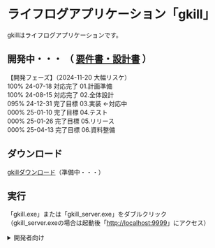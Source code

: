 # ライフログアプリケーション「gkill」
gkillはライフログアプリケーションです。  

## 開発中・・・ （ [要件書・設計書](https://github.com/mt3hr/gkill/tree/main/documents) ）
【開発フェーズ】（2024-11-20 大幅リスケ）  
100% 24-07-18 対応完了 01.計画準備    
100% 24-08-15 対応完了 02.全体設計    
095% 24-12-31 完了目標 03.実装  ←対応中  
000% 25-01-10 完了目標 04.テスト  
000% 25-01-26 完了目標 05.リリース  
000% 25-04-13 完了目標 06.資料整備  

## ダウンロード
[gkillダウンロード](https://github.com/mt3hr/gkill/releases/latest)（準備中・・・）  

## 実行
「gkill.exe」または「gkill_server.exe」をダブルクリック  
（gkill_server.exeの場合は起動後「[http://localhost:9999](http://localhost:9999)」にアクセス）  

<details>
<summary>開発者向け</summary>

### 開発環境

### セットアップ
1. Golang バージョン1.22.4の開発環境を用意する  
2. Cコンパイラを用意する（cgo使用のため）  
3. Node.js バージョン20.15.1の開発環境を用意する  
4. 以下のコマンドを実行する  
```
npm i
```

### ビルド・インストール

アプリケーションインストール  
```
npm run go_mod
npm run install_app
```

サーバインストール  
```
npm run go_mod
npm run install_server
```
</details>